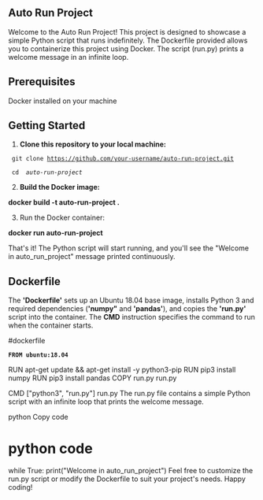 ## Auto Run Project
Welcome to the Auto Run Project! This project is designed to showcase a simple Python script that runs indefinitely. The Dockerfile provided allows you to containerize this project using Docker. The script (run.py) prints a welcome message in an infinite loop.

## Prerequisites
Docker installed on your machine

## Getting Started
1. **Clone this repository to your local machine:**

 <code> git clone https://github.com/your-username/auto-run-project.git</code>

 <code> cd <em> auto-run-project</em> </code>

2. **Build the Docker image:**

 **docker build -t auto-run-project .**

3. Run the Docker container:

 **docker run auto-run-project**

That's it! The Python script will start running, and you'll see the "Welcome in auto_run_project" message printed continuously.

## Dockerfile
 
 The **'Dockerfile'** sets up an Ubuntu 18.04 base image, installs Python 3 and required dependencies (**'numpy"** and **'pandas'**), and copies the **'run.py'** script into the container. The **CMD** instruction specifies the command to run when the container starts.

#dockerfile

<code>**FROM ubuntu:18.04**</code>

RUN apt-get update && apt-get install -y python3-pip
RUN pip3 install numpy
RUN pip3 install pandas
COPY run.py run.py

CMD ["python3", "run.py"]
run.py
The run.py file contains a simple Python script with an infinite loop that prints the welcome message.

python
Copy code
# python code

while True:
    print("Welcome in auto_run_project")
Feel free to customize the run.py script or modify the Dockerfile to suit your project's needs. Happy coding!





